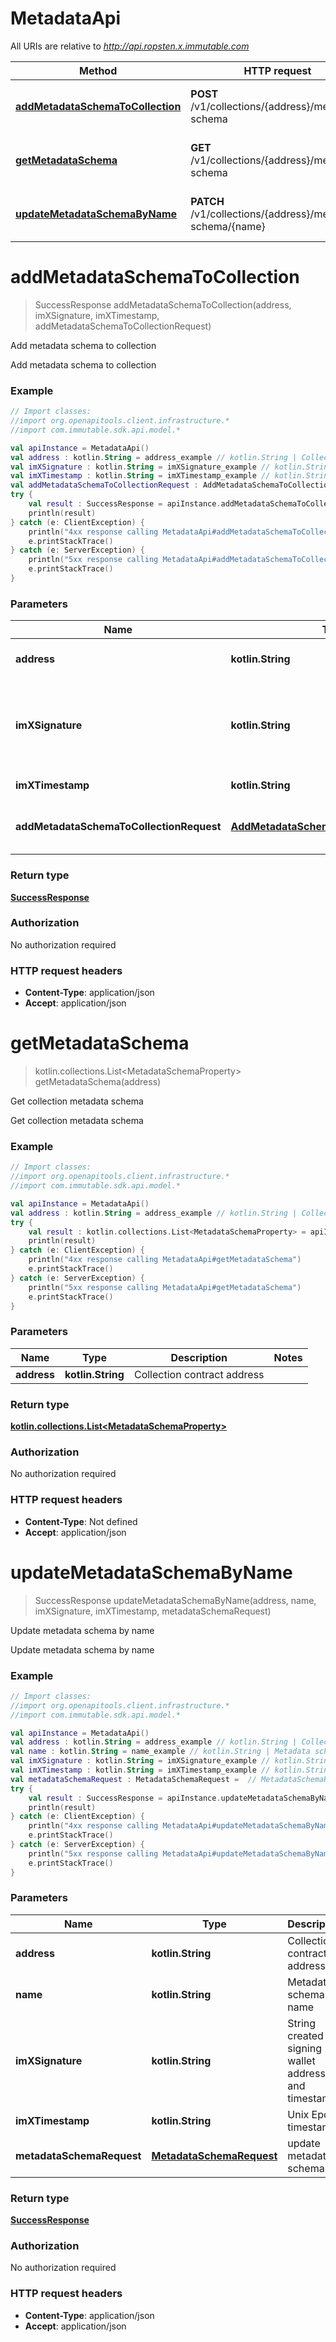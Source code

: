 # MetadataApi

All URIs are relative to *http://api.ropsten.x.immutable.com*

Method | HTTP request | Description
------------- | ------------- | -------------
[**addMetadataSchemaToCollection**](MetadataApi.md#addMetadataSchemaToCollection) | **POST** /v1/collections/{address}/metadata-schema | Add metadata schema to collection
[**getMetadataSchema**](MetadataApi.md#getMetadataSchema) | **GET** /v1/collections/{address}/metadata-schema | Get collection metadata schema
[**updateMetadataSchemaByName**](MetadataApi.md#updateMetadataSchemaByName) | **PATCH** /v1/collections/{address}/metadata-schema/{name} | Update metadata schema by name


<a name="addMetadataSchemaToCollection"></a>
# **addMetadataSchemaToCollection**
> SuccessResponse addMetadataSchemaToCollection(address, imXSignature, imXTimestamp, addMetadataSchemaToCollectionRequest)

Add metadata schema to collection

Add metadata schema to collection

### Example
```kotlin
// Import classes:
//import org.openapitools.client.infrastructure.*
//import com.immutable.sdk.api.model.*

val apiInstance = MetadataApi()
val address : kotlin.String = address_example // kotlin.String | Collection contract address
val imXSignature : kotlin.String = imXSignature_example // kotlin.String | String created by signing wallet address and timestamp
val imXTimestamp : kotlin.String = imXTimestamp_example // kotlin.String | Unix Epoc timestamp
val addMetadataSchemaToCollectionRequest : AddMetadataSchemaToCollectionRequest =  // AddMetadataSchemaToCollectionRequest | add metadata schema to a collection
try {
    val result : SuccessResponse = apiInstance.addMetadataSchemaToCollection(address, imXSignature, imXTimestamp, addMetadataSchemaToCollectionRequest)
    println(result)
} catch (e: ClientException) {
    println("4xx response calling MetadataApi#addMetadataSchemaToCollection")
    e.printStackTrace()
} catch (e: ServerException) {
    println("5xx response calling MetadataApi#addMetadataSchemaToCollection")
    e.printStackTrace()
}
```

### Parameters

Name | Type | Description  | Notes
------------- | ------------- | ------------- | -------------
 **address** | **kotlin.String**| Collection contract address |
 **imXSignature** | **kotlin.String**| String created by signing wallet address and timestamp |
 **imXTimestamp** | **kotlin.String**| Unix Epoc timestamp |
 **addMetadataSchemaToCollectionRequest** | [**AddMetadataSchemaToCollectionRequest**](AddMetadataSchemaToCollectionRequest.md)| add metadata schema to a collection |

### Return type

[**SuccessResponse**](SuccessResponse.md)

### Authorization

No authorization required

### HTTP request headers

 - **Content-Type**: application/json
 - **Accept**: application/json

<a name="getMetadataSchema"></a>
# **getMetadataSchema**
> kotlin.collections.List&lt;MetadataSchemaProperty&gt; getMetadataSchema(address)

Get collection metadata schema

Get collection metadata schema

### Example
```kotlin
// Import classes:
//import org.openapitools.client.infrastructure.*
//import com.immutable.sdk.api.model.*

val apiInstance = MetadataApi()
val address : kotlin.String = address_example // kotlin.String | Collection contract address
try {
    val result : kotlin.collections.List<MetadataSchemaProperty> = apiInstance.getMetadataSchema(address)
    println(result)
} catch (e: ClientException) {
    println("4xx response calling MetadataApi#getMetadataSchema")
    e.printStackTrace()
} catch (e: ServerException) {
    println("5xx response calling MetadataApi#getMetadataSchema")
    e.printStackTrace()
}
```

### Parameters

Name | Type | Description  | Notes
------------- | ------------- | ------------- | -------------
 **address** | **kotlin.String**| Collection contract address |

### Return type

[**kotlin.collections.List&lt;MetadataSchemaProperty&gt;**](MetadataSchemaProperty.md)

### Authorization

No authorization required

### HTTP request headers

 - **Content-Type**: Not defined
 - **Accept**: application/json

<a name="updateMetadataSchemaByName"></a>
# **updateMetadataSchemaByName**
> SuccessResponse updateMetadataSchemaByName(address, name, imXSignature, imXTimestamp, metadataSchemaRequest)

Update metadata schema by name

Update metadata schema by name

### Example
```kotlin
// Import classes:
//import org.openapitools.client.infrastructure.*
//import com.immutable.sdk.api.model.*

val apiInstance = MetadataApi()
val address : kotlin.String = address_example // kotlin.String | Collection contract address
val name : kotlin.String = name_example // kotlin.String | Metadata schema name
val imXSignature : kotlin.String = imXSignature_example // kotlin.String | String created by signing wallet address and timestamp
val imXTimestamp : kotlin.String = imXTimestamp_example // kotlin.String | Unix Epoc timestamp
val metadataSchemaRequest : MetadataSchemaRequest =  // MetadataSchemaRequest | update metadata schema
try {
    val result : SuccessResponse = apiInstance.updateMetadataSchemaByName(address, name, imXSignature, imXTimestamp, metadataSchemaRequest)
    println(result)
} catch (e: ClientException) {
    println("4xx response calling MetadataApi#updateMetadataSchemaByName")
    e.printStackTrace()
} catch (e: ServerException) {
    println("5xx response calling MetadataApi#updateMetadataSchemaByName")
    e.printStackTrace()
}
```

### Parameters

Name | Type | Description  | Notes
------------- | ------------- | ------------- | -------------
 **address** | **kotlin.String**| Collection contract address |
 **name** | **kotlin.String**| Metadata schema name |
 **imXSignature** | **kotlin.String**| String created by signing wallet address and timestamp |
 **imXTimestamp** | **kotlin.String**| Unix Epoc timestamp |
 **metadataSchemaRequest** | [**MetadataSchemaRequest**](MetadataSchemaRequest.md)| update metadata schema |

### Return type

[**SuccessResponse**](SuccessResponse.md)

### Authorization

No authorization required

### HTTP request headers

 - **Content-Type**: application/json
 - **Accept**: application/json

